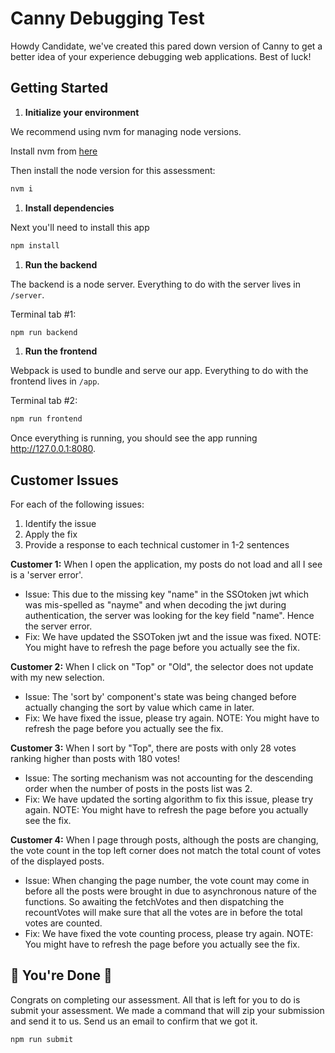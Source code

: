 # Canny Debugging Test

Howdy Candidate, we've created this pared down version of Canny to get a better idea of your experience debugging web applications. Best of luck!

## Getting Started

1. **Initialize your environment**

We recommend using nvm for managing node versions.

Install nvm from [here](https://github.com/creationix/nvm)

Then install the node version for this assessment:

```sh
nvm i
```

1. **Install dependencies**

Next you'll need to install this app

```sh
npm install
```

1. **Run the backend**

The backend is a node server. Everything to do with the server lives in `/server`.

Terminal tab #1:

```sh
npm run backend
```

1. **Run the frontend**

Webpack is used to bundle and serve our app. Everything to do with the frontend lives in `/app`.

Terminal tab #2:

```sh
npm run frontend
```

Once everything is running, you should see the app running http://127.0.0.1:8080.

## Customer Issues

For each of the following issues:

1. Identify the issue
1. Apply the fix
1. Provide a response to each technical customer in 1-2 sentences

**Customer 1:** When I open the application, my posts do not load and all I see is a 'server error'.

- Issue: This due to the missing key "name" in the SSOtoken jwt which was mis-spelled as "nayme" and when decoding the jwt during authentication, the server was looking for the key field "name". Hence the server error.
- Fix: We have updated the SSOToken jwt and the issue was fixed. NOTE: You might have to refresh the page before you actually see the fix.

**Customer 2:** When I click on "Top" or "Old", the selector does not update with my new selection.

- Issue: The 'sort by' component's state was being changed before actually changing the sort by value which came in later.
- Fix: We have fixed the issue, please try again. NOTE: You might have to refresh the page before you actually see the fix.

**Customer 3:** When I sort by "Top", there are posts with only 28 votes ranking higher than posts with 180 votes!

- Issue: The sorting mechanism was not accounting for the descending order when the number of posts in the posts list was 2.
- Fix: We have updated the sorting algorithm to fix this issue, please try again. NOTE: You might have to refresh the page before you actually see the fix.


**Customer 4:** When I page through posts, although the posts are changing, the vote count in the top left corner does not match the total count of votes of the displayed posts.

- Issue: When changing the page number, the vote count may come in before all the posts were brought in due to asynchronous nature of the functions. So awaiting the fetchVotes and then dispatching the recountVotes will make sure that all the votes are in before the total votes are counted.
- Fix: We have fixed the vote counting process, please try again. NOTE: You might have to refresh the page before you actually see the fix.

## 🎉 You're Done 🎉

Congrats on completing our assessment. All that is left for you to do is submit your assessment. We made a command that will zip your submission and send it to us. Send us an email to confirm that we got it.

```sh
npm run submit
```
